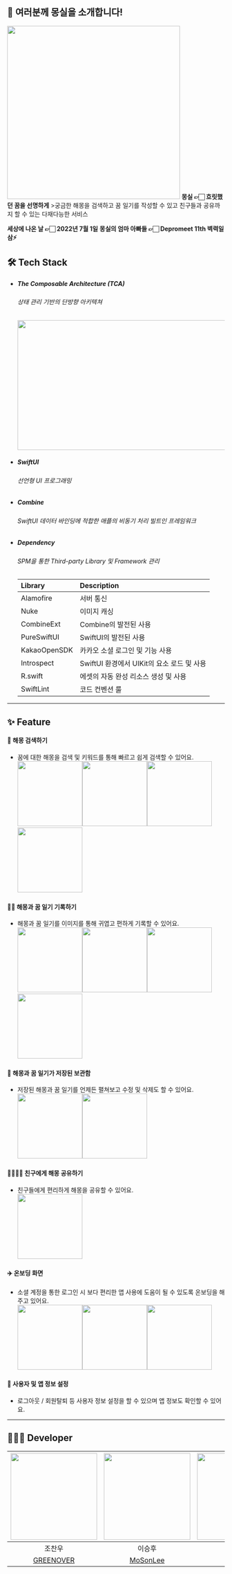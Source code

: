 ## 👋 여러분께 몽실을 소개합니다!   
<img src="https://user-images.githubusercontent.com/72292617/173782809-0c6cf1db-f763-493c-b526-852614e58a36.png" width=400 height=400>
  <b>몽실 👉🏻 흐릿했던 꿈을 선명하게</b>
  >궁금한 해몽을 검색하고 꿈 일기를 작성할 수 있고 친구들과 공유까지 할 수 있는 다재다능한 서비스  

  <b>세상에 나온 날 👉🏻 2022년 7월 1일</b>
  <b>몽실의 엄마 아빠들 👉🏻 Depromeet 11th 벽력일삼⚡️</b>


## 🛠 Tech Stack   
- ##### The Composable Architecture (TCA)   
  ###### 상태 관리 기반의 단방향 아키텍쳐   
	<img src="https://user-images.githubusercontent.com/72292617/173770545-ec65e084-6d03-4e02-b66d-07ea6aae4972.png" width=600 height=300>   
- ##### SwiftUI   
  ###### 선언형 UI 프로그래밍   
- ##### Combine   
  ###### SwiftUI 데이터 바인딩에 적합한 애플의 비동기 처리 빌트인 프레임워크   
- ##### Dependency   
  ###### SPM을 통한 Third-party Library 및 Framework 관리    
  |Library|Description|
  |:---|:---|
  |Alamofire|서버 통신|
  |Nuke|이미지 캐싱|
  |CombineExt|Combine의 발전된 사용|
  |PureSwiftUI|SwiftUI의 발전된 사용|
  |KakaoOpenSDK|카카오 소셜 로그인 및 기능 사용|
  |Introspect|SwiftUI 환경에서 UIKit의 요소 로드 및 사용|
  |R.swift|에셋의 자동 완성 리소스 생성 및 사용|
  |SwiftLint|코드 컨벤션 룰|
***
## ✨ Feature   
#### 🔎 해몽 검색하기    
- 꿈에 대한 해몽을 검색 및 키워드를 통해 빠르고 쉽게 검색할 수 있어요.   
<img src="https://user-images.githubusercontent.com/72292617/174019075-d660eeeb-72a9-4694-9d60-cc53da403fb5.png" width=150><img src="https://user-images.githubusercontent.com/72292617/174019080-e9d24244-0da6-4de3-a2bb-22791ba35af4.png" width=150><img src="https://user-images.githubusercontent.com/72292617/174019058-a9374274-b200-4723-90db-a88de8e098c2.png" width=150><img src="https://user-images.githubusercontent.com/72292617/174019069-7eea0b89-097c-4541-a722-2d30e0e3d818.png" width=150>   
#### ✍🏻 해몽과 꿈 일기 기록하기   
- 해몽과 꿈 일기를 이미지를 통해 귀엽고 편하게 기록할 수 있어요.   
<img src="https://user-images.githubusercontent.com/72292617/174019572-2bef8bb3-d6e1-4cb0-ac2e-c9a48b6b6b42.png" width=150><img src="https://user-images.githubusercontent.com/72292617/174019578-ae90b473-2f66-40a5-822d-e7aba8937eea.png" width=150><img src="https://user-images.githubusercontent.com/72292617/174019575-1fb9e70b-3ae7-468d-971c-449367d5fe5c.png" width=150><img src="https://user-images.githubusercontent.com/72292617/174019563-706cb9f1-ad7f-4d3d-b673-60e9c23318c5.png" width=150>   
#### 📔 해몽과 꿈 일기가 저장된 보관함   
- 저장된 해몽과 꿈 일기를 언제든 펼쳐보고 수정 및 삭제도 할 수 있어요.   
<img src="https://user-images.githubusercontent.com/72292617/174019833-29ce86e1-6df0-4e64-a24f-711d0995aef0.png" width=150><img src="https://user-images.githubusercontent.com/72292617/174019855-7b9b1723-af15-4407-849a-ca5ba9d9acde.png" width=150>   
#### 👨‍👨‍👧‍👦 친구에게 해몽 공유하기   
- 친구들에게 편리하게 해몽을 공유할 수 있어요.      
	<img src="https://user-images.githubusercontent.com/72292617/174020645-1df49cdb-c798-422b-bedc-e258f9dc50da.png" width=150>

#### ✈️ 온보딩 화면   
- 소셜 계정을 통한 로그인 시 보다 편리한 앱 사용에 도움이 될 수 있도록 온보딩을 해주고 있어요.   
<img src="https://user-images.githubusercontent.com/72292617/174019973-cb9cca6a-aefa-4f94-8f37-84954a56925c.png" width=150><img src="https://user-images.githubusercontent.com/72292617/174019971-67165d45-0d60-4956-ab31-5d4540a5c692.png" width=150><img src="https://user-images.githubusercontent.com/72292617/174019969-312e3d09-d96e-4fd8-a058-9c68422ce679.png" width=150>   
#### 📱 사용자 및 앱 정보 설정   
- 로그아웃 / 회원탈퇴 등 사용자 정보 설정을 할 수 있으며 앱 정보도 확인할 수 있어요.   
***
## 🧑🏻‍💻 Developer       
|<img src="https://user-images.githubusercontent.com/72292617/173739222-2206b80e-422a-4b10-887b-f03d3a2839ee.jpg" width=200 height=200>|<img src="https://user-images.githubusercontent.com/72292617/173752995-4123b3e4-6c0b-4330-b6c4-8ee8fbf80e36.jpg" width=200 height=200>|<img src="https://user-images.githubusercontent.com/72292617/173739539-0893dcd7-69ad-4f5d-a22e-a6d41a96958f.png" width=200 height=200>|
|:---:|:---:|:---:|
|조찬우|이승후|이영은|
|[GREENOVER](https://github.com/GREENOVER)|[MoSonLee](https://github.com/MoSonLee)|[Monsteel](https://github.com/Monsteel)|

